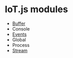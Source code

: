 # IoT.js modules
* [Buffer](https://github.com/Samsung/iotjs/wiki/IoT.js-API:-Buffer)
* Console
* [Events](https://github.com/Samsung/iotjs/wiki/IoT.js-API:-Events)
* Global
* Process
* [Stream](https://github.com/Samsung/iotjs/wiki/IoT.js-API:-Stream)